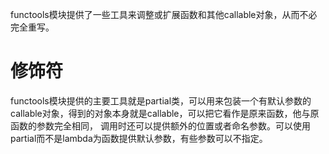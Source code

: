 functools模块提供了一些工具来调整或扩展函数和其他callable对象，从而不必完全重写。

# 修饰符

functools模块提供的主要工具就是partial类，可以用来包装一个有默认参数的callable对象，得到的对象本身就是callable，可以把它看作是原来函数，他与原函数的参数完全相同， 调用时还可以提供额外的位置或者命名参数。可以使用partial而不是lambda为函数提供默认参数，有些参数可以不指定。 